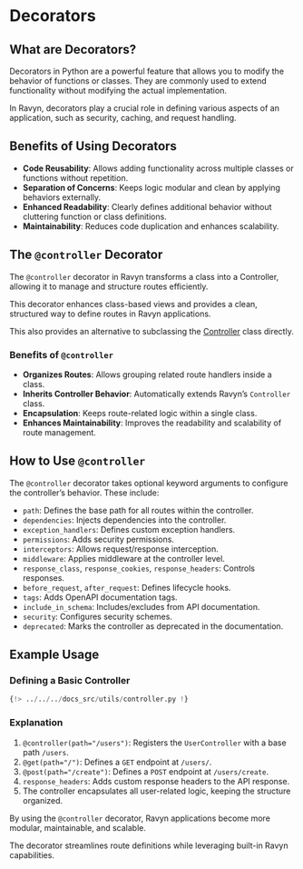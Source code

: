 # Decorators

## What are Decorators?

Decorators in Python are a powerful feature that allows you to modify the behavior of functions or classes.
They are commonly used to extend functionality without modifying the actual implementation.

In Ravyn, decorators play a crucial role in defining various aspects of an application, such as security,
caching, and request handling.

## Benefits of Using Decorators

- **Code Reusability**: Allows adding functionality across multiple classes or functions without repetition.
- **Separation of Concerns**: Keeps logic modular and clean by applying behaviors externally.
- **Enhanced Readability**: Clearly defines additional behavior without cluttering function or class definitions.
- **Maintainability**: Reduces code duplication and enhances scalability.

## The `@controller` Decorator

The `@controller` decorator in Ravyn transforms a class into a Controller, allowing it to manage and structure
routes efficiently.

This decorator enhances class-based views and provides a clean, structured way to define routes in Ravyn applications.

This also provides an alternative to subclassing the [Controller](./routing/apiview.md#apiview) class directly.

### Benefits of `@controller`

- **Organizes Routes**: Allows grouping related route handlers inside a class.
- **Inherits Controller Behavior**: Automatically extends Ravyn’s `Controller` class.
- **Encapsulation**: Keeps route-related logic within a single class.
- **Enhances Maintainability**: Improves the readability and scalability of route management.

## How to Use `@controller`

The `@controller` decorator takes optional keyword arguments to configure the controller’s behavior. These include:

- `path`: Defines the base path for all routes within the controller.
- `dependencies`: Injects dependencies into the controller.
- `exception_handlers`: Defines custom exception handlers.
- `permissions`: Adds security permissions.
- `interceptors`: Allows request/response interception.
- `middleware`: Applies middleware at the controller level.
- `response_class`, `response_cookies`, `response_headers`: Controls responses.
- `before_request`, `after_request`: Defines lifecycle hooks.
- `tags`: Adds OpenAPI documentation tags.
- `include_in_schema`: Includes/excludes from API documentation.
- `security`: Configures security schemes.
- `deprecated`: Marks the controller as deprecated in the documentation.

## Example Usage

### Defining a Basic Controller

```python
{!> ../../../docs_src/utils/controller.py !}
```

### Explanation

1. `@controller(path="/users")`: Registers the `UserController` with a base path `/users`.
2. `@get(path="/")`: Defines a `GET` endpoint at `/users/`.
3. `@post(path="/create")`: Defines a `POST` endpoint at `/users/create`.
4. `response_headers`: Adds custom response headers to the API response.
5. The controller encapsulates all user-related logic, keeping the structure organized.

By using the `@controller` decorator, Ravyn applications become more modular, maintainable, and scalable.

The decorator streamlines route definitions while leveraging built-in Ravyn capabilities.
